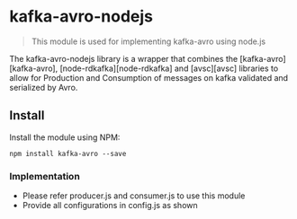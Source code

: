 # kafka-avro-nodejs

> This module is used for implementing kafka-avro using node.js

The kafka-avro-nodejs library is a wrapper that combines the [kafka-avro][kafka-avro], [node-rdkafka][node-rdkafka] and [avsc][avsc] libraries to allow for Production and Consumption of messages on kafka validated and serialized by Avro.

## Install

Install the module using NPM:

```
npm install kafka-avro --save
```

### Implementation

- Please refer producer.js and consumer.js to use this module
- Provide all configurations in config.js as shown
